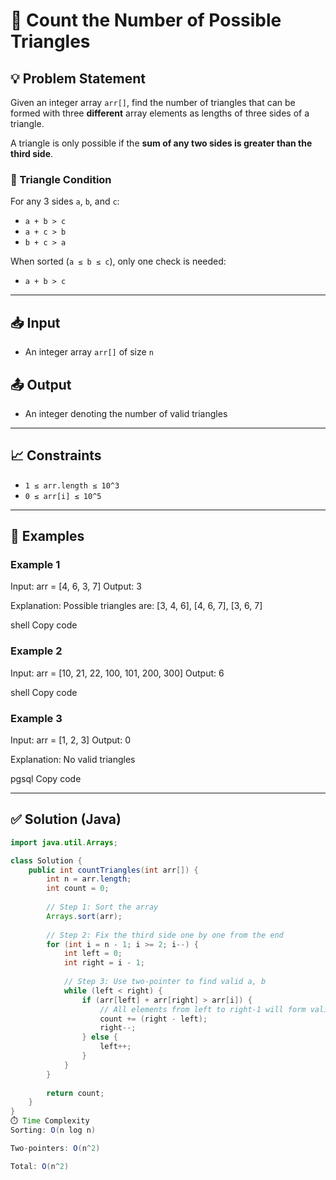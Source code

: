 # 🧮 Count the Number of Possible Triangles

## 💡 Problem Statement

Given an integer array `arr[]`, find the number of triangles that can be formed with three **different** array elements as lengths of three sides of a triangle.

A triangle is only possible if the **sum of any two sides is greater than the third side**.

### 🧠 Triangle Condition

For any 3 sides `a`, `b`, and `c`:
- `a + b > c`
- `a + c > b`
- `b + c > a`

When sorted (`a ≤ b ≤ c`), only one check is needed:
- `a + b > c`

---

## 📥 Input

- An integer array `arr[]` of size `n`

## 📤 Output

- An integer denoting the number of valid triangles

---

## 📈 Constraints

- `1 ≤ arr.length ≤ 10^3`
- `0 ≤ arr[i] ≤ 10^5`

---

## 🧪 Examples

### Example 1
Input: arr = [4, 6, 3, 7]
Output: 3

Explanation: Possible triangles are:
[3, 4, 6], [4, 6, 7], [3, 6, 7]

shell
Copy code

### Example 2
Input: arr = [10, 21, 22, 100, 101, 200, 300]
Output: 6

shell
Copy code

### Example 3
Input: arr = [1, 2, 3]
Output: 0

Explanation: No valid triangles

pgsql
Copy code

---

## ✅ Solution (Java)

```java
import java.util.Arrays;

class Solution {
    public int countTriangles(int arr[]) {
        int n = arr.length;
        int count = 0;
        
        // Step 1: Sort the array
        Arrays.sort(arr);
        
        // Step 2: Fix the third side one by one from the end
        for (int i = n - 1; i >= 2; i--) {
            int left = 0;
            int right = i - 1;
            
            // Step 3: Use two-pointer to find valid a, b
            while (left < right) {
                if (arr[left] + arr[right] > arr[i]) {
                    // All elements from left to right-1 will form valid triangles
                    count += (right - left);
                    right--;
                } else {
                    left++;
                }
            }
        }
        
        return count;
    }
}
⏱️ Time Complexity
Sorting: O(n log n)

Two-pointers: O(n^2)

Total: O(n^2)

